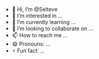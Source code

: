 - 👋 Hi, I’m @Selteve
- 👀 I’m interested in ...
- 🌱 I’m currently learning ...
- 💞️ I’m looking to collaborate on ...
- 📫 How to reach me ...
- 😄 Pronouns: ...
- ⚡ Fun fact: ...

<!---
Selteve/Selteve is a ✨ special ✨ repository because its `README.md` (this file) appears on your GitHub profile.
You can click the Preview link to take a look at your changes.
--->
